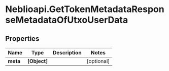 # Neblioapi.GetTokenMetadataResponseMetadataOfUtxoUserData

## Properties
Name | Type | Description | Notes
------------ | ------------- | ------------- | -------------
**meta** | **[Object]** |  | [optional] 


